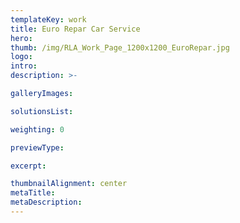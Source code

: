 ```yaml
---
templateKey: work
title: Euro Repar Car Service
hero: 
thumb: /img/RLA_Work_Page_1200x1200_EuroRepar.jpg
logo: 
intro: 
description: >-

galleryImages:

solutionsList:

weighting: 0

previewType:

excerpt:

thumbnailAlignment: center
metaTitle: 
metaDescription:
---
```

